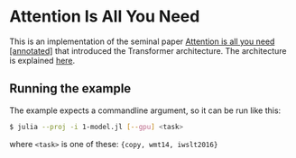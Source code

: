 # Attention Is All You Need

This is an implementation of the seminal paper [Attention is all you need [annotated]](https://nlp.seas.harvard.edu/2018/04/03/attention.html)
that introduced the Transformer architecture.
The architecture is explained [here](https://medium.com/data-science-in-your-pocket/attention-is-all-you-need-understanding-with-example-c8d074c37767).

## Running the example

The example expects a commandline argument, so it can be run like this:
```bash
$ julia --proj -i 1-model.jl [--gpu] <task>
```
where `<task>` is one of these: `{copy, wmt14, iwslt2016}`
